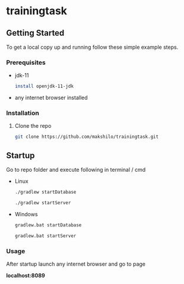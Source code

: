 # trainingtask

<!-- GETTING STARTED -->
## Getting Started

To get a local copy up and running follow these simple example steps.

### Prerequisites

* jdk-11
  ```sh
  install openjdk-11-jdk
  ```
* any internet browser installed

### Installation

1. Clone the repo
   ```sh
   git clone https://github.com/makshilo/trainingtask.git
   ```


<!-- Startup -->
## Startup
Go to repo folder and execute following in terminal / cmd
* Linux
  ```sh
  ./gradlew startDatabase
  ```
  ```sh
  ./gradlew startServer
  ```
* Windows
  ```sh
  gradlew.bat startDatabase
  ```
  ```sh
  gradlew.bat startServer
  ```
### Usage
After startup launch any internet browser and go to page

**localhost:8089**

